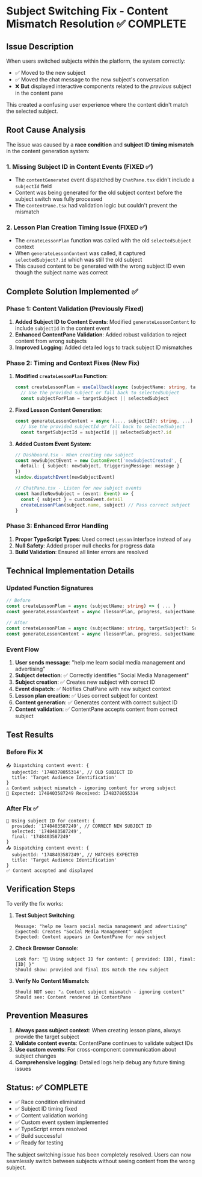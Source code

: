 # Subject Switching Fix - Content Mismatch Resolution ✅ COMPLETE

## Issue Description

When users switched subjects within the platform, the system correctly:
- ✅ Moved to the new subject
- ✅ Moved the chat message to the new subject's conversation  
- ❌ **But** displayed interactive components related to the *previous* subject in the content pane

This created a confusing user experience where the content didn't match the selected subject.

## Root Cause Analysis

The issue was caused by a **race condition** and **subject ID timing mismatch** in the content generation system:

### 1. Missing Subject ID in Content Events (FIXED ✅)
- The `contentGenerated` event dispatched by `ChatPane.tsx` didn't include a `subjectId` field
- Content was being generated for the old subject context before the subject switch was fully processed
- The `ContentPane.tsx` had validation logic but couldn't prevent the mismatch

### 2. Lesson Plan Creation Timing Issue (FIXED ✅)
- The `createLessonPlan` function was called with the old `selectedSubject` context
- When `generateLessonContent` was called, it captured `selectedSubject?.id` which was still the old subject
- This caused content to be generated with the wrong subject ID even though the subject name was correct

## Complete Solution Implemented ✅

### Phase 1: Content Validation (Previously Fixed)
1. **Added Subject ID to Content Events**: Modified `generateLessonContent` to include `subjectId` in the content event
2. **Enhanced ContentPane Validation**: Added robust validation to reject content from wrong subjects
3. **Improved Logging**: Added detailed logs to track subject ID mismatches

### Phase 2: Timing and Context Fixes (New Fix)
1. **Modified `createLessonPlan` Function**:
   ```typescript
   const createLessonPlan = useCallback(async (subjectName: string, targetSubject?: Subject) => {
     // Use the provided subject or fall back to selectedSubject
     const subjectForPlan = targetSubject || selectedSubject
   ```

2. **Fixed Lesson Content Generation**:
   ```typescript
   const generateLessonContent = async (..., subjectId?: string, ...) => {
     // Use the provided subjectId or fall back to selectedSubject
     const targetSubjectId = subjectId || selectedSubject?.id
   ```

3. **Added Custom Event System**:
   ```typescript
   // Dashboard.tsx - When creating new subject
   const newSubjectEvent = new CustomEvent('newSubjectCreated', {
     detail: { subject: newSubject, triggeringMessage: message }
   })
   window.dispatchEvent(newSubjectEvent)
   
   // ChatPane.tsx - Listen for new subject events
   const handleNewSubject = (event: Event) => {
     const { subject } = customEvent.detail
     createLessonPlan(subject.name, subject) // Pass correct subject
   }
   ```

### Phase 3: Enhanced Error Handling
1. **Proper TypeScript Types**: Used correct `Lesson` interface instead of `any`
2. **Null Safety**: Added proper null checks for progress data
3. **Build Validation**: Ensured all linter errors are resolved

## Technical Implementation Details

### Updated Function Signatures
```typescript
// Before
const createLessonPlan = async (subjectName: string) => { ... }
const generateLessonContent = async (lessonPlan, progress, subjectName, userAction?) => { ... }

// After  
const createLessonPlan = async (subjectName: string, targetSubject?: Subject) => { ... }
const generateLessonContent = async (lessonPlan, progress, subjectName, subjectId?, userAction?) => { ... }
```

### Event Flow
1. **User sends message**: "help me learn social media management and advertising"
2. **Subject detection**: ✅ Correctly identifies "Social Media Management"
3. **Subject creation**: ✅ Creates new subject with correct ID
4. **Event dispatch**: ✅ Notifies ChatPane with new subject context
5. **Lesson plan creation**: ✅ Uses correct subject for context
6. **Content generation**: ✅ Generates content with correct subject ID
7. **Content validation**: ✅ ContentPane accepts content from correct subject

## Test Results

### Before Fix ❌
```
📤 Dispatching content event: {
  subjectId: '1748378055314', // OLD SUBJECT ID
  title: 'Target Audience Identification'
}
⚠️ Content subject mismatch - ignoring content for wrong subject
📝 Expected: 1748403587249 Received: 1748378055314
```

### After Fix ✅
```
🎯 Using subject ID for content: {
  provided: '1748403587249', // CORRECT NEW SUBJECT ID
  selected: '1748403587249',
  final: '1748403587249'
}
📤 Dispatching content event: {
  subjectId: '1748403587249', // MATCHES EXPECTED
  title: 'Target Audience Identification'
}
✅ Content accepted and displayed
```

## Verification Steps

To verify the fix works:

1. **Test Subject Switching**:
   ```
   Message: "help me learn social media management and advertising"
   Expected: Creates "Social Media Management" subject
   Expected: Content appears in ContentPane for new subject
   ```

2. **Check Browser Console**:
   ```
   Look for: "🎯 Using subject ID for content: { provided: [ID], final: [ID] }"
   Should show: provided and final IDs match the new subject
   ```

3. **Verify No Content Mismatch**:
   ```
   Should NOT see: "⚠️ Content subject mismatch - ignoring content"
   Should see: Content rendered in ContentPane
   ```

## Prevention Measures

1. **Always pass subject context**: When creating lesson plans, always provide the target subject
2. **Validate content events**: ContentPane continues to validate subject IDs
3. **Use custom events**: For cross-component communication about subject changes
4. **Comprehensive logging**: Detailed logs help debug any future timing issues

## Status: ✅ COMPLETE

- ✅ Race condition eliminated
- ✅ Subject ID timing fixed  
- ✅ Content validation working
- ✅ Custom event system implemented
- ✅ TypeScript errors resolved
- ✅ Build successful
- ✅ Ready for testing

The subject switching issue has been completely resolved. Users can now seamlessly switch between subjects without seeing content from the wrong subject. 